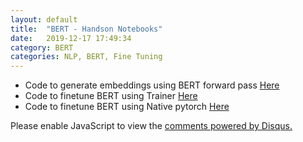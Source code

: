 ```yaml
---
layout: default
title:  "BERT - Handson Notebooks"
date:   2019-12-17 17:49:34
category: BERT
categories: NLP, BERT, Fine Tuning
---
```


- Code to generate embeddings using BERT forward pass [Here](https://github.com/agarnitin86/transformers/blob/main/bert_embedding_classifier.ipynb)
- Code to finetune BERT using Trainer  [Here](https://github.com/agarnitin86/transformers/blob/main/bert_fine_tune_using_trainer.ipynb)
- Code to finetune BERT using Native pytorch [Here](https://github.com/agarnitin86/transformers/blob/main/bert_fine_tune_native_pytorch.ipynb)


<div id="disqus_thread"></div>
<script>

/**
*  RECOMMENDED CONFIGURATION VARIABLES: EDIT AND UNCOMMENT THE SECTION BELOW TO INSERT DYNAMIC VALUES FROM YOUR PLATFORM OR CMS.
*  LEARN WHY DEFINING THESE VARIABLES IS IMPORTANT: https://disqus.com/admin/universalcode/#configuration-variables*/
/*
var disqus_config = function () {
this.page.url = PAGE_URL;  // Replace PAGE_URL with your page's canonical URL variable
this.page.identifier = PAGE_IDENTIFIER; // Replace PAGE_IDENTIFIER with your page's unique identifier variable
};
*/
(function() { // DON'T EDIT BELOW THIS LINE
var d = document, s = d.createElement('script');
s.src = '//agarnitin86-github-io.disqus.com/embed.js';
s.setAttribute('data-timestamp', +new Date());
(d.head || d.body).appendChild(s);
})();
</script>
<noscript>Please enable JavaScript to view the <a href="https://disqus.com/?ref_noscript">comments powered by Disqus.</a></noscript>

